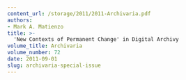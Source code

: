 ```yaml
---
content_url: /storage/2011/2011-Archivaria.pdf
authors:
- Mark A. Matienzo
title: >-
  'New Contexts of Permanent Change' in Digital Archivy
volume_title: Archivaria
volume_number: 72
date: 2011-09-01
slug: archivaria-special-issue
---
```

